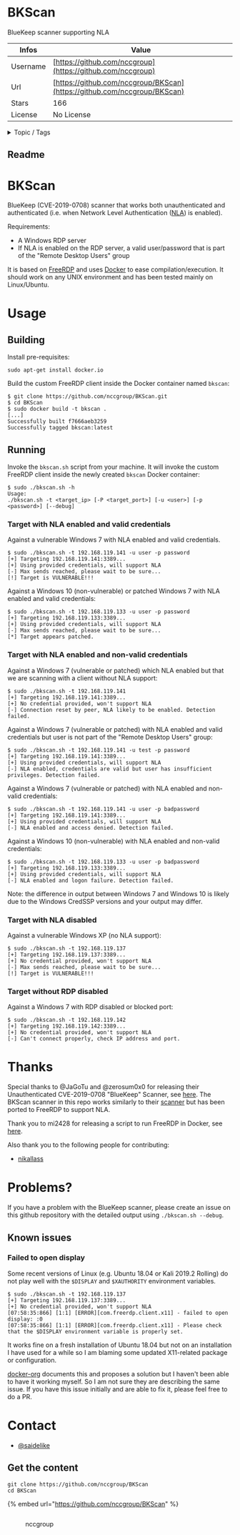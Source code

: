 # BKScan

BlueKeep scanner supporting NLA

| Infos    | Value                                                              |
| -------- | -------------------------------------------------------------------|
| Username | [https://github.com/nccgroup](https://github.com/nccgroup) |
| Url      | [https://github.com/nccgroup/BKScan](https://github.com/nccgroup/BKScan)                                               |
| Stars    | 166                                                          |
| License  | No License                                                        |

<details>

<summary>Topic / Tags</summary>

* bluekeep* cve-2019-0708* nla* scanner

</details>

## Readme


# BKScan

BlueKeep (CVE-2019-0708) scanner that works both unauthenticated and
authenticated (i.e. when Network Level Authentication ([NLA](https://blogs.technet.microsoft.com/msrc/2019/05/14/prevent-a-worm-by-updating-remote-desktop-services-cve-2019-0708/)) is enabled).

Requirements:

* A Windows RDP server
* If NLA is enabled on the RDP server, a valid user/password that is part of the "Remote Desktop Users" group

It is based on [FreeRDP](https://github.com/FreeRDP/FreeRDP) and uses [Docker](https://www.docker.com/)
to ease compilation/execution. It should work on any UNIX environment and has been tested mainly on
Linux/Ubuntu.

# Usage

## Building

Install pre-requisites:

```
sudo apt-get install docker.io
```

Build the custom FreeRDP client inside the Docker container named `bkscan`:

```
$ git clone https://github.com/nccgroup/BKScan.git
$ cd BKScan
$ sudo docker build -t bkscan .
[...]
Successfully built f7666aeb3259
Successfully tagged bkscan:latest
```

## Running

Invoke the `bkscan.sh` script from your machine. It will invoke the custom FreeRDP client inside
the newly created `bkscan` Docker container:

```
$ sudo ./bkscan.sh -h
Usage:
./bkscan.sh -t <target_ip> [-P <target_port>] [-u <user>] [-p <password>] [--debug]
```

### Target with NLA enabled and valid credentials

Against a vulnerable Windows 7 with NLA enabled and valid credentials.

```
$ sudo ./bkscan.sh -t 192.168.119.141 -u user -p password
[+] Targeting 192.168.119.141:3389...
[+] Using provided credentials, will support NLA
[-] Max sends reached, please wait to be sure...
[!] Target is VULNERABLE!!!
```

Against a Windows 10 (non-vulnerable) or patched Windows 7 with NLA enabled and valid credentials:

```
$ sudo ./bkscan.sh -t 192.168.119.133 -u user -p password
[+] Targeting 192.168.119.133:3389...
[+] Using provided credentials, will support NLA
[-] Max sends reached, please wait to be sure...
[*] Target appears patched.
```

### Target with NLA enabled and non-valid credentials

Against a Windows 7 (vulnerable or patched) which NLA enabled
but that we are scanning with a client without NLA support:

```
$ sudo ./bkscan.sh -t 192.168.119.141
[+] Targeting 192.168.119.141:3389...
[+] No credential provided, won't support NLA
[-] Connection reset by peer, NLA likely to be enabled. Detection failed.
```

Against a Windows 7 (vulnerable or patched) with NLA enabled and valid credentials
but user is not part of the "Remote Desktop Users" group:

```
$ sudo ./bkscan.sh -t 192.168.119.141 -u test -p password
[+] Targeting 192.168.119.141:3389...
[+] Using provided credentials, will support NLA
[-] NLA enabled, credentials are valid but user has insufficient privileges. Detection failed.
```

Against a Windows 7 (vulnerable or patched) with NLA enabled and non-valid credentials:

```
$ sudo ./bkscan.sh -t 192.168.119.141 -u user -p badpassword
[+] Targeting 192.168.119.141:3389...
[+] Using provided credentials, will support NLA
[-] NLA enabled and access denied. Detection failed.
```

Against a Windows 10 (non-vulnerable) with NLA enabled and non-valid credentials:

```
$ sudo ./bkscan.sh -t 192.168.119.133 -u user -p badpassword
[+] Targeting 192.168.119.133:3389...
[+] Using provided credentials, will support NLA
[-] NLA enabled and logon failure. Detection failed.
```

Note: the difference in output between Windows 7 and Windows 10 is likely due to the Windows CredSSP versions
and your output may differ.

### Target with NLA disabled

Against a vulnerable Windows XP (no NLA support):

```
$ sudo ./bkscan.sh -t 192.168.119.137
[+] Targeting 192.168.119.137:3389...
[+] No credential provided, won't support NLA
[-] Max sends reached, please wait to be sure...
[!] Target is VULNERABLE!!!
```

### Target without RDP disabled

Against a Windows 7 with RDP disabled or blocked port:

```
$ sudo ./bkscan.sh -t 192.168.119.142
[+] Targeting 192.168.119.142:3389...
[+] No credential provided, won't support NLA
[-] Can't connect properly, check IP address and port.
```

# Thanks

Special thanks to @JaGoTu and @zerosum0x0 for releasing their Unauthenticated CVE-2019-0708 "BlueKeep"
Scanner, see [here](https://github.com/zerosum0x0/CVE-2019-0708). The BKScan scanner in this repo works
similarly to their 
[scanner](https://zerosum0x0.blogspot.com/2019/05/avoiding-dos-how-bluekeep-scanners-work.html) but has 
been ported to FreeRDP to support NLA.

Thank you to mi2428 for releasing a script to run FreeRDP in Docker, see [here](https://github.com/mi2428/docker-xfreerdp).

Also thank you to the following people for contributing:

* [nikallass](https://twitter.com/is_n3ws)

# Problems?

If you have a problem with the BlueKeep scanner, please create an issue on this github repository
with the detailed output using `./bkscan.sh --debug`.

## Known issues

### Failed to open display

Some recent versions of Linux (e.g. Ubuntu 18.04 or Kali 2019.2 Rolling) do not play well with the
`$DISPLAY` and `$XAUTHORITY` environment variables. 

```
$ sudo ./bkscan.sh -t 192.168.119.137
[+] Targeting 192.168.119.137:3389...
[+] No credential provided, won't support NLA
[07:58:35:866] [1:1] [ERROR][com.freerdp.client.x11] - failed to open display: :0
[07:58:35:866] [1:1] [ERROR][com.freerdp.client.x11] - Please check that the $DISPLAY environment variable is properly set.
```

It works fine on a fresh installation of Ubuntu 18.04 but not on an installation I have used for a
while so I am blaming some updated X11-related package or configuration.

[docker-org](https://github.com/rocker-org/rocker/wiki/Allowing-GUI-windows#linux-hosts)
documents this and proposes a solution but I haven't been able to have it working myself. So I am not sure
they are describing the same issue. If you have this issue initially and are able to fix it, please feel
free to do a PR.

# Contact

* [@saidelike](https://twitter.com/saidelike)


## Get the content

```
git clone https://github.com/nccgroup/BKScan
cd BKScan
```

{% embed url="https://github.com/nccgroup/BKScan" %}

<figure><img src="https://avatars.githubusercontent.com/u/4067082?v=4" alt=""><figcaption><p>nccgroup</p></figcaption></figure>
